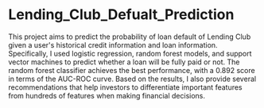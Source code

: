 # Lending_Club_Defualt_Prediction

This project aims to predict the probability of loan default of Lending Club given a user's historical credit information and loan information. Specifically, I used logistic regression, random forest models, and support vector machines to predict whether a loan will be fully paid or not. The random forest classifier achieves the best performance, with a 0.892 score in terms of the AUC-ROC curve. Based on the results, I also provide several recommendations that help investors to differentiate important features from hundreds of features when making financial decisions. 
